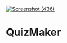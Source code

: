 [![Screenshot (436)](https://user-images.githubusercontent.com/133928428/275388895-e5552487-0a02-4bad-8f33-5017a55dc1be.png)](https://clipchamp.com/watch/AxV3pYyb60a)

# QuizMaker
